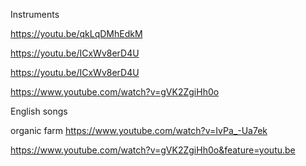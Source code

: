 
Instruments

https://youtu.be/qkLqDMhEdkM

https://youtu.be/ICxWv8erD4U

https://youtu.be/ICxWv8erD4U

https://www.youtube.com/watch?v=gVK2ZgiHh0o




English songs




organic farm
https://www.youtube.com/watch?v=IvPa_-Ua7ek



https://www.youtube.com/watch?v=gVK2ZgiHh0o&feature=youtu.be
